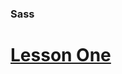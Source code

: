 ### Sass
# [Lesson One](https://www.codecademy.com/courses/learn-sass/lessons/hello-sass/exercises/sass-generalizations?action=lesson_resume)
